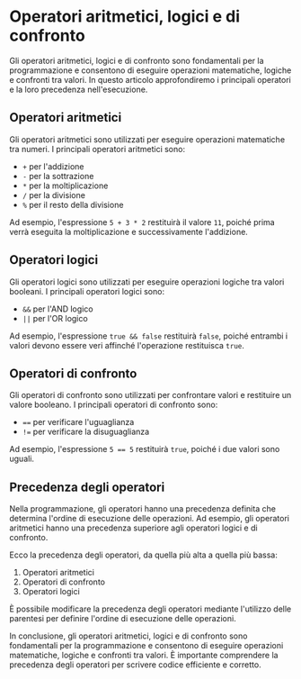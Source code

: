 # Operatori aritmetici, logici e di confronto

Gli operatori aritmetici, logici e di confronto sono fondamentali per la programmazione e consentono di eseguire operazioni matematiche, logiche e confronti tra valori. In questo articolo approfondiremo i principali operatori e la loro precedenza nell'esecuzione.

## Operatori aritmetici
Gli operatori aritmetici sono utilizzati per eseguire operazioni matematiche tra numeri. I principali operatori aritmetici sono:
- `+` per l'addizione
- `-` per la sottrazione
- `*` per la moltiplicazione
- `/` per la divisione
- `%` per il resto della divisione

Ad esempio, l'espressione `5 + 3 * 2` restituirà il valore `11`, poiché prima verrà eseguita la moltiplicazione e successivamente l'addizione.

## Operatori logici
Gli operatori logici sono utilizzati per eseguire operazioni logiche tra valori booleani. I principali operatori logici sono:
- `&&` per l'AND logico
- `||` per l'OR logico

Ad esempio, l'espressione `true && false` restituirà `false`, poiché entrambi i valori devono essere veri affinché l'operazione restituisca `true`.

## Operatori di confronto
Gli operatori di confronto sono utilizzati per confrontare valori e restituire un valore booleano. I principali operatori di confronto sono:
- `==` per verificare l'uguaglianza
- `!=` per verificare la disuguaglianza

Ad esempio, l'espressione `5 == 5` restituirà `true`, poiché i due valori sono uguali.

## Precedenza degli operatori
Nella programmazione, gli operatori hanno una precedenza definita che determina l'ordine di esecuzione delle operazioni. Ad esempio, gli operatori aritmetici hanno una precedenza superiore agli operatori logici e di confronto.

Ecco la precedenza degli operatori, da quella più alta a quella più bassa:
1. Operatori aritmetici
2. Operatori di confronto
3. Operatori logici

È possibile modificare la precedenza degli operatori mediante l'utilizzo delle parentesi per definire l'ordine di esecuzione delle operazioni.

In conclusione, gli operatori aritmetici, logici e di confronto sono fondamentali per la programmazione e consentono di eseguire operazioni matematiche, logiche e confronti tra valori. È importante comprendere la precedenza degli operatori per scrivere codice efficiente e corretto.